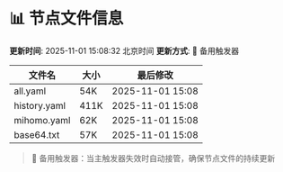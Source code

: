# 📊 节点文件信息

**更新时间**: 2025-11-01 15:08:32 北京时间
**更新方式**: 🔄 备用触发器

| 文件名 | 大小 | 最后修改 |
|--------|------|----------|
| all.yaml | 54K | 2025-11-01 15:08 |
| history.yaml | 411K | 2025-11-01 15:08 |
| mihomo.yaml | 62K | 2025-11-01 15:08 |
| base64.txt | 57K | 2025-11-01 15:08 |

> 🔄 备用触发器：当主触发器失效时自动接管，确保节点文件的持续更新
